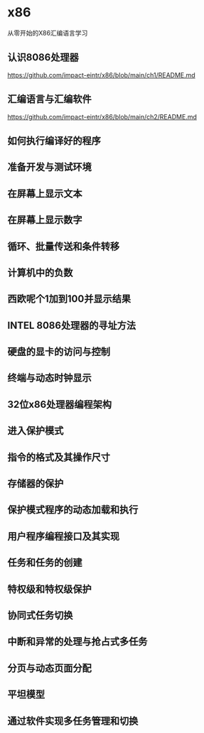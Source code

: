 # x86
从零开始的X86汇编语言学习

## 认识8086处理器
<https://github.com/impact-eintr/x86/blob/main/ch1/README.md>

## 汇编语言与汇编软件
<https://github.com/impact-eintr/x86/blob/main/ch2/README.md>

## 如何执行编译好的程序

## 准备开发与测试环境

## 在屏幕上显示文本

## 在屏幕上显示数字

## 循环、批量传送和条件转移

## 计算机中的负数

## 西欧呢个1加到100并显示结果

## INTEL 8086处理器的寻址方法

## 硬盘的显卡的访问与控制

## 终端与动态时钟显示

## 32位x86处理器编程架构

## 进入保护模式

## 指令的格式及其操作尺寸

## 存储器的保护

## 保护模式程序的动态加载和执行

## 用户程序编程接口及其实现

## 任务和任务的创建

## 特权级和特权级保护

## 协同式任务切换

## 中断和异常的处理与抢占式多任务

## 分页与动态页面分配

## 平坦模型

## 通过软件实现多任务管理和切换

